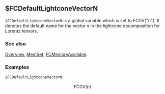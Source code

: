 ## $FCDefaultLightconeVectorN

`$FCDefaultLightconeVectorN` is  a global variable which is set to FCGV["n"]. It denotes the default name for the vector $n$ in the lightcone decomposition for Lorentz tensors.

### See also

[Overview](Extra/FeynCalc.md), [MemSet](MemSet.md), [FCMemoryAvailable](FCMemoryAvailable.md).

### Examples

```mathematica
$FCDefaultLightconeVectorN
```

$$\text{FCGV}(\text{n})$$